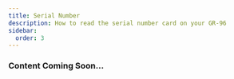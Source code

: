 ```yaml
---
title: Serial Number
description: How to read the serial number card on your GR-96
sidebar:
  order: 3
---
```


### Content Coming Soon...
